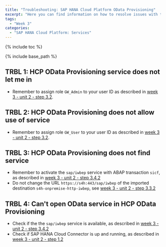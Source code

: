 ```yaml
---
title: "Troubleshooting: SAP HANA Cloud Platform OData Provisioning"
excerpt: "Here you can find information on how to resolve issues with the SAP HANA Cloud Platform OData provisioning service. This service helps you to expose OData service implementations from your backend system to the SAP HANA Cloud Platform."
tags:
  - "Week 3"
categories:
  - "SAP HANA Cloud Platform: Services"
---
```


<a name="top"/>

{% include toc %}

{% include base_path %}

## TRBL 1: HCP OData Provisioning service does not let me in

-   Remember to assign role `GW_Admin` to your user ID as described in [week 3 - unit 2 - step 3.2]({{base_path}}//week-3/unit-2/#configure-enabled-odata-provisioning-service).

## TRBL 2: HCP OData Provisioning does not allow use of service

-   Remember to assign role `GW_User` to your user ID as described in [week 3 - unit 2 - step 3.2]({{base_path}}//week-3/unit-2/#configure-enabled-odata-provisioning-service).

## TRBL 3: HCP OData Provisioning does not find service

-   Remember to activate the `sap/iwbep` service with ABAP transaction `sicf`, as described in [week 3 - unit 2 - step 3.4.2]({{base_path}}//week-3/unit-2/#accessibility-on-s4-hana)
-   Do not change the URL `https://s4h:443/sap/iwbep` of the imported destination `s4h-onpremise-http-iwbep`, see [week 3 - unit 2 - step 3.3.2]({{base_path}}//week-3/unit-2/#import-destination)

## TRBL 4: Can't open OData service in HCP OData Provisioning

-   Check if the the `sap/iwbep` service is available, as described in [week 3 - unit 2 - step 3.4.2]({{base_path}}//week-3/unit-2/#accessibility-on-s4-hana)
-   Check if SAP HANA Cloud Connector is up and running, as described in [week 3 - unit 2 - step 1.2]({{base_path}}/week-3/unit-2/#cloud-connector-is-up-and-running)
